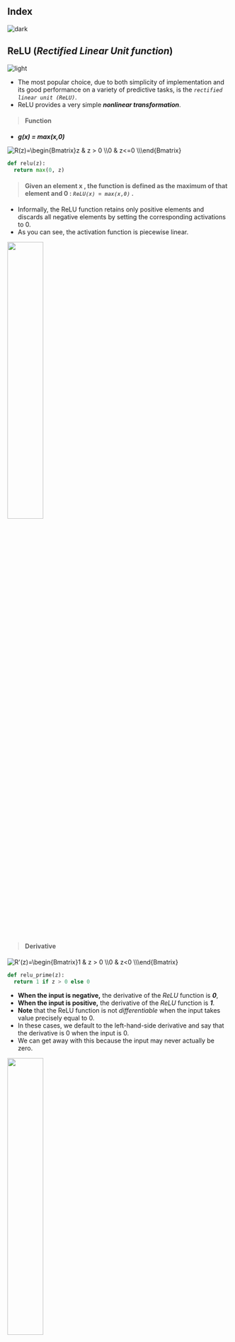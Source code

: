 ## Index
![dark](https://user-images.githubusercontent.com/12748752/141935752-90492d2e-7904-4f9f-a5a1-c4e59ddc3a33.png)

## ReLU (_Rectified Linear Unit function_)
![light](https://user-images.githubusercontent.com/12748752/136802581-e8e0607f-3472-44f7-a8b2-8ba82a0f8070.png)
* The most popular choice, due to both simplicity of implementation and its good performance on a variety of predictive tasks, is the _`rectified linear unit (ReLU)`_.
* ReLU provides a very simple _**nonlinear transformation**_.
> #### Function
*  **_g(x) = max(x,0)_**
<img src="https://latex.codecogs.com/svg.image?R(z)=\begin{Bmatrix}z&space;&&space;z&space;>&space;0&space;\\0&space;&&space;z<=0&space;\\\end{Bmatrix}" title="R(z)=\begin{Bmatrix}z & z > 0 \\0 & z<=0 \\\end{Bmatrix}" />

```Python
def relu(z):
  return max(0, z)
```
> #### Given an element  x , the function is defined as the maximum of that element and  0 : _`ReLU(x) = max(x,0)`_ .
* Informally, the ReLU function retains only positive elements and discards all negative elements by setting the corresponding activations to 0. 
* As you can see, the activation function is piecewise linear.
<img src="https://user-images.githubusercontent.com/12748752/146598670-fcbad072-91b1-4a5e-b6c3-33ccc2db8bc0.png" width=40% />

> #### Derivative
<img src="https://latex.codecogs.com/svg.image?R'(z)=\begin{Bmatrix}1&space;&&space;z&space;>&space;0&space;\\0&space;&&space;z<0&space;\\\end{Bmatrix}" title="R'(z)=\begin{Bmatrix}1 & z > 0 \\0 & z<0 \\\end{Bmatrix}" />

```Python
def relu_prime(z):
  return 1 if z > 0 else 0
```
* **When the input is negative,** the derivative of the _ReLU_ function is _**0**_, 
* **When the input is positive,** the derivative of the _ReLU_ function is _**1**_. 
* **Note** that the ReLU function is not _differentiable_ when the input takes value precisely equal to 0. 
* In these cases, we default to the left-hand-side derivative and say that the derivative is 0 when the input is 0.
* We can get away with this because the input may never actually be zero. 
<img src="https://user-images.githubusercontent.com/12748752/146598664-52c52230-8f50-49a4-8e27-e4f35f735726.png" width=40% />

* _ReLU_ behave much better in deep neural networks, mostly because it does not saturate for positive values (and because it is fast to compute).
#### _dying ReLUs_ Problem
* During training, some neurons effectively “die,” meaning they stop outputting anything other than 0. 
* In some cases, you may find that half of your network’s neurons are dead, especially if you used a large learning rate. 
* A neuron dies when its weights get tweaked in such a way that the weighted sum of its inputs are negative for all instances in the training set. 
* When this happens, it just keeps outputting zeros, and Gradient Descent does not affect it anymore because the gradient of the ReLU function is zero when its input is negative.

### _leaky ReLU_
![light](https://user-images.githubusercontent.com/12748752/136802581-e8e0607f-3472-44f7-a8b2-8ba82a0f8070.png)
* To solve the  _dying ReLUs_ problem, we use leaky ReLU. 
> #### Function 
* _**LeakyReLU (z) = max(αz, z)**_
* The hyperparameter **_α_** defines how much the function “leaks”: it is the slope of the function for z < 0 and is typically set to 0.01. This small slope ensures that leaky ReLUs never die; they can go into a long coma, but they have a chance to eventually wake up. A 2015 paper compared several variants of the ReLU activation function, and one of its conclusions was that the leaky variants always outperformed the strict ReLU activation function. In fact, setting α = 0.2 (a huge leak) seemed to result in better performance than α = 0.01 (a small leak). The paper also evaluated the randomized leaky ReLU (RReLU), where α is picked randomly in a given range during training and is fixed to an average value during testing. RReLU also performed fairly well and seemed to act as a regularizer (reducing the risk of overfitting the training set). Finally, the paper evaluated the parametric leaky ReLU (PReLU), where α is authorized to be learned during training (instead of being a hyperparameter, it becomes a parameter that can be modified by backpropagation like any other parameter). PReLU was reported to strongly outperform ReLU on large image datasets, but on smaller datasets it runs the risk of overfitting the training set.
<img src="https://user-images.githubusercontent.com/12748752/146623578-642cb1b9-d04e-4ede-9b4a-86355049dc23.png" width=40% />
<img src="https://latex.codecogs.com/svg.image?R(z)=\begin{Bmatrix}z&space;&&space;z&space;>&space;0&space;\\\alpha&space;z&space;&&space;z<=0&space;\\\end{Bmatrix}" title="R(z)=\begin{Bmatrix}z & z > 0 \\\alpha z & z<=0 \\\end{Bmatrix}" />

<img src="https://user-images.githubusercontent.com/12748752/146623581-05a0697b-f8fb-4189-bfd7-59fce72cf7dc.png" width=40% />
<img src="https://latex.codecogs.com/svg.image?R'(z)=\begin{Bmatrix}1&space;&&space;z&space;>&space;0&space;\\\alpha&space;&&space;z<0&space;\\\end{Bmatrix}" title="R'(z)=\begin{Bmatrix}1 & z > 0 \\\alpha & z<0 \\\end{Bmatrix}" />


> ## in general SELU > ELU > leaky ReLU (and its variants) > ReLU > tanh > logistic.
